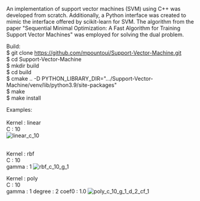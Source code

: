 An implementation of support vector machines (SVM) using C++ was developed from scratch. 
Additionally, a Python interface was created to mimic the interface offered by scikit-learn for SVM. 
The algorithm from the paper "Sequential Minimal Optimization: A Fast Algorithm for Training Support Vector Machines" was employed for solving the dual problem.

Build: <br />
$ git clone https://github.com/mpountoui/Support-Vector-Machine.git <br />
$ cd Support-Vector-Machine <br />
$ mkdir build <br />
$ cd build <br />
$ cmake .. -D PYTHON_LIBRARY_DIR=".../Support-Vector-Machine/venv/lib/python3.9/site-packages" <br />
$ make <br />
$ make install <br />

Examples: <br /> <br />
Kernel : linear <br />
C : 10 <br />
![linear_c_10](https://github.com/mpountoui/Support-Vector-Machine/assets/119242445/57f4a5cd-4718-4b71-89e9-083e534cbf93)
<br />
<br />

Kernel : rbf <br />
C : 10 <br />
gamma : 1
![rbf_c_10_g_1](https://github.com/mpountoui/Support-Vector-Machine/assets/119242445/f84e4331-69a4-478f-9400-f7d38d9a1984)

Kernel : poly <br />
C : 10 <br />
gamma  : 1
degree : 2
coef0  : 1.0
![poly_c_10_g_1_d_2_cf_1](https://github.com/mpountoui/Support-Vector-Machine/assets/119242445/ba3c6633-8a45-46ad-899c-ce5c87518690)
